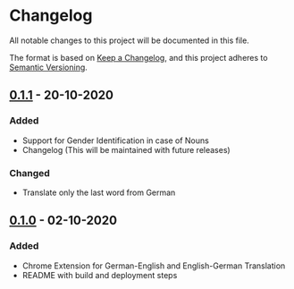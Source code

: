 # Changelog

All notable changes to this project will be documented in this file.

The format is based on [Keep a Changelog](https://keepachangelog.com/en/1.0.0/),
and this project adheres to [Semantic Versioning](https://semver.org/spec/v2.0.0.html).

## [0.1.1] - 20-10-2020

### Added

- Support for Gender Identification in case of Nouns
- Changelog (This will be maintained with future releases)

### Changed

- Translate only the last word from German

## [0.1.0] - 02-10-2020

### Added

- Chrome Extension for German-English and English-German Translation
- README with build and deployment steps

[0.1.1]: https://github.com/akashrajr1/Woterbuch/compare/v0.1.0...v0.1.1
[0.1.0]: https://github.com/akashrajr1/Woterbuch/releases/tag/v0.1.0
